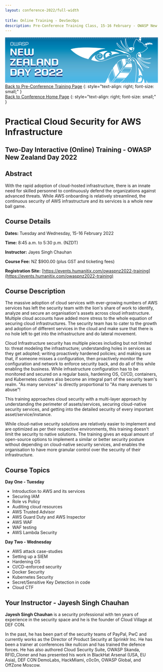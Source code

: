 ```yaml
---
layout: conference-2022/full-width

title: Online Training - DevSecOps
description: Pre-Conference Training Class, 15-16 February - OWASP New Zealand Day 2022 
---
```


[![Web Banner](/assets/images/2022_Banner_Graphic.jpg)](/conference/)   
[Back to Pre-Conference Training Page](training.md)
{: style="text-align: right; font-size: small;" }   
[Back to Conference Home Page](index.md)
{: style="text-align: right; font-size: small;" }   

# Practical Cloud Security for AWS Infrastructure

## Two-Day Interactive (Online) Training - OWASP New Zealand Day 2022

## Abstract

With the rapid adoption of cloud-hosted infrastructure, there is an innate need for skilled personnel to 
continuously defend the organizations against advanced threats. While AWS onboarding is relatively streamlined, 
the continuous security of AWS infrastructure and its services is a whole new ball game.

## Course Details 

**Dates:** Tuesday and Wednesday, 15-16 February 2022

**Time:** 8:45 a.m. to 5:30 p.m. (NZDT)

**Instructor:** Jayes Singh Chauhan   

**Course Fee:** NZ $900.00 (plus GST and ticketing fees)

**Registration Site:** [https://events.humanitix.com/owaspnz2022-training](https://events.humanitix.com/owaspnz2022-training)

## Course Description

The massive adoption of cloud services with ever-growing numbers of AWS services has left the security team with the lion's share of work to identify, analyze and secure an organisation's assets across cloud infrastructure. Multiple cloud accounts have added more stress to the whole equation of securing cloud infrastructures. The security team has to cater to the growth and adoption of different services in the cloud and make sure that there is no hole left to get into the infrastructure and do lateral movement.

Cloud Infrastructure security has multiple pieces including but not limited to: threat modeling the infrastructure; understanding holes in services as they get adopted; writing proactively hardened policies; and making sure that, if someone misses a configuration, then proactively monitor the configuration and network to enforce security back, and do all of this while enabling the business. While infrastructure configuration has to be monitored and secured on a regular basis, hardening OS, CI/CD, containers, and Kubernetes clusters also become an integral part of the security team's realm. "As many services" is directly proportional to "As many avenues to abuse"!

This training approaches cloud security with a multi-layer approach by understanding the perimeter of assets/services, securing cloud-native security services, and getting into the detailed security of every important asset/service/instance.

While cloud-native security solutions are relatively easier to implement and are optimized as per their respective environments, this training doesn't limit the security to native solutions. The training gives an equal amount of open-source options to implement a similar or better security posture without depending on cloud-native security services, and enables the organisation to have more granular control over the security of their infrastructure.

## Course Topics

**Day One - Tuesday**

* Introduction to AWS and its services
* Securing IAM
* Role vs Policy
* Auditing cloud resources
* AWS Trusted Advisor
* AWS Guard Duty and AWS Inspector
* AWS WAF
* WAF testing
* AWS Lambda Security

**Day Two - Wednesday**

* AWS attack case-studies
* Setting up a SIEM
* Hardening OS
* CI/CD-enforced security
* Docker Security
* Kubernetes Security
* Secret/Sensitive Key Detection in code
* Cloud CTF

## Your Instructor - Jayesh Singh Chauhan

**Jayesh Singh Chauhan** is a security professional with ten years of experience in the security space and he is the founder of Cloud Village at DEF CON.

In the past, he has been part of the security teams of PayPal, PwC and currently works as the Director of Product Security at Sprinklr Inc. He has been a trainer at conferences like nullcon and has trained the defence forces. He has also authored Cloud Security Suite, OWASP Skanda, RFID_Cloner and has presented his work in BlackHat Arsenal (USA, EU Asia), DEF CON DemoLabs, HackMiami, c0c0n, OWASP Global, and OffZone Moscow.
